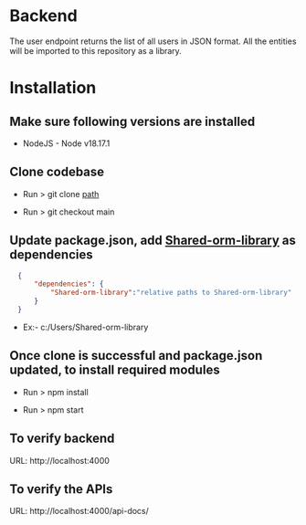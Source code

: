 # Backend
The user endpoint returns the list of all users in JSON format. All the entities will be imported to this repository as a library.

# Installation

 ## Make sure following versions are installed

   - NodeJS - Node v18.17.1

 ## Clone codebase
  
   - Run > git clone  [path](https://github.com/phptarun/Backend.git)

   - Run > git checkout main

  

 ## Update package.json, add [Shared-orm-library](https://github.com/phptarun/Shared-orm-library.git) as dependencies
  ```JSON
    {  
        "dependencies": {
            "Shared-orm-library":"relative paths to Shared-orm-library"
        }
    }
  ```
  - Ex:- c:/Users/Shared-orm-library

 ## Once clone is successful and package.json updated, to install required modules

   - Run > npm install 

   - Run > npm start

## To verify backend

   URL: http://localhost:4000

## To verify the APIs 

   URL: http://localhost:4000/api-docs/

 

